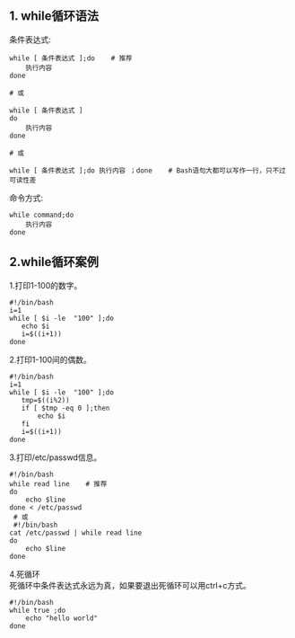 ## 1. while循环语法
条件表达式:
```
while [ 条件表达式 ];do    # 推荐
    执行内容
done  

# 或

while [ 条件表达式 ]
do
    执行内容
done

# 或

while [ 条件表达式 ];do 执行内容 ；done    # Bash语句大都可以写作一行，只不过可读性差
```

命令方式:

```
while command;do
    执行内容
done
```
 ## 2.while循环案例
 1.打印1-100的数字。
```
#!/bin/bash
i=1
while [ $i -le  "100" ];do
   echo $i
   i=$((i+1))
done
```
2.打印1-100间的偶数。
```
#!/bin/bash
i=1
while [ $i -le  "100" ];do
   tmp=$((i%2))
   if [ $tmp -eq 0 ];then
       echo $i     
   fi
   i=$((i+1))
done
```
 3.打印/etc/passwd信息。
```
#!/bin/bash    
while read line    # 推荐
do
    echo $line
done < /etc/passwd 
 # 或
 #!/bin/bash
cat /etc/passwd | while read line
do
    echo $line
done
```
4.死循环  
死循环中条件表达式永远为真，如果要退出死循环可以用ctrl+c方式。
```
#!/bin/bash
while true ;do
    echo "hello world"
done
```
